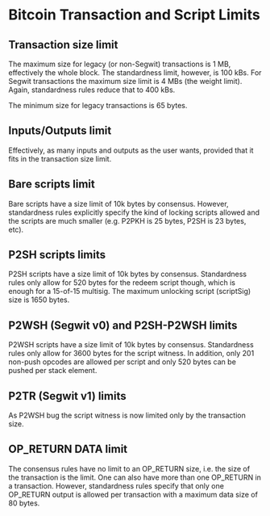 # Bitcoin Transaction and Script Limits

## Transaction size limit
The maximum size for legacy (or non-Segwit) transactions is 1 MB, effectively the whole block. The standardness limit, however, is 100 kBs. For Segwit transactions the maximum size limit is 4 MBs  (the weight limit). Again, standardness rules reduce that to 400 kBs.

The minimum size for legacy transactions is 65 bytes.

## Inputs/Outputs limit
Effectively, as many inputs and outputs as the user wants, provided that it fits in the transaction size limit.

## Bare scripts limit
Bare scripts have a size limit of 10k bytes by consensus. However, standardness rules explicitly specify the kind of locking scripts allowed and the scripts are much smaller (e.g. P2PKH is 25 bytes, P2SH is 23 bytes, etc).

## P2SH scripts limits
P2SH scripts have a size limit of 10k bytes by consensus. Standardness rules only allow for 520 bytes for the redeem script though, which is enough for a 15-of-15 multisig. The maximum unlocking script (scriptSig) size is 1650 bytes.

## P2WSH (Segwit v0) and P2SH-P2WSH limits
P2WSH scripts have a size limit of 10k bytes by consensus. Standardness rules only allow for 3600 bytes for the script witness. In addition, only 201 non-push opcodes are allowed per script and only 520 bytes can be pushed per stack element.

## P2TR (Segwit v1) limits
As P2WSH bug the script witness is now limited only by the transaction size.

## OP_RETURN DATA limit
The consensus rules have no limit to an OP_RETURN size, i.e. the size of the transaction is the limit. One can also have more than one OP_RETURN in a transaction. However, standardness rules specify that only one OP_RETURN output is allowed per transaction with a maximum data size of 80 bytes.
